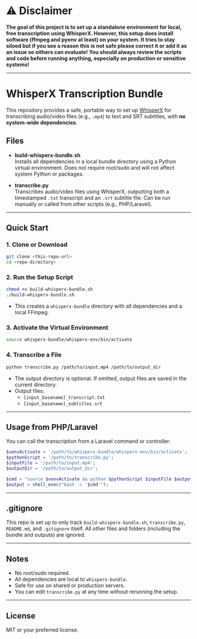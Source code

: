 # ⚠️ Disclaimer

**The goal of this project is to set up a standalone environment for local, free transcription using WhisperX. However, this setup does install software (ffmpeg and pyenv at least) on your system. It tries to stay siloed but if you see a reason this is not safe please correct it or add it as an issue so oithers can evaluate! You should always review the scripts and code before running anything, especially on production or sensitive systems!**

---

# WhisperX Transcription Bundle

This repository provides a safe, portable way to set up [WhisperX](https://github.com/m-bain/whisperx) for transcribing audio/video files (e.g., `.mp4`) to text and SRT subtitles, with **no system-wide dependencies**.

## Files

- **build-whisperx-bundle.sh**  
  Installs all dependencies in a local bundle directory using a Python virtual environment. Does not require root/sudo and will not affect system Python or packages.

- **transcribe.py**  
  Transcribes audio/video files using WhisperX, outputting both a timestamped `.txt` transcript and an `.srt` subtitle file. Can be run manually or called from other scripts (e.g., PHP/Laravel).

---

## Quick Start

### 1. Clone or Download

```bash
git clone <this-repo-url>
cd <repo-directory>
```

### 2. Run the Setup Script

```bash
chmod +x build-whisperx-bundle.sh
./build-whisperx-bundle.sh
```

- This creates a `whisperx-bundle` directory with all dependencies and a local FFmpeg.

### 3. Activate the Virtual Environment

```bash
source whisperx-bundle/whisperx-env/bin/activate
```

### 4. Transcribe a File

```bash
python transcribe.py /path/to/input.mp4 /path/to/output_dir
```
- The output directory is optional. If omitted, output files are saved in the current directory.
- Output files:  
  - `[input_basename]_transcript.txt`  
  - `[input_basename]_subtitles.srt`

---

## Usage from PHP/Laravel

You can call the transcription from a Laravel command or controller:

```php
$venvActivate = '/path/to/whisperx-bundle/whisperx-env/bin/activate';
$pythonScript = '/path/to/transcribe.py';
$inputFile = '/path/to/input.mp4';
$outputDir = '/path/to/output_dir';

$cmd = "source $venvActivate && python $pythonScript $inputFile $outputDir";
$output = shell_exec("bash -c '$cmd'");
```

---

## .gitignore

This repo is set up to only track `build-whisperx-bundle.sh`, `transcribe.py`, `README.md`, and `.gitignore` itself. All other files and folders (including the bundle and outputs) are ignored.

---

## Notes

- No root/sudo required.
- All dependencies are local to `whisperx-bundle`.
- Safe for use on shared or production servers.
- You can edit `transcribe.py` at any time without rerunning the setup.

---

## License

MIT or your preferred license. 